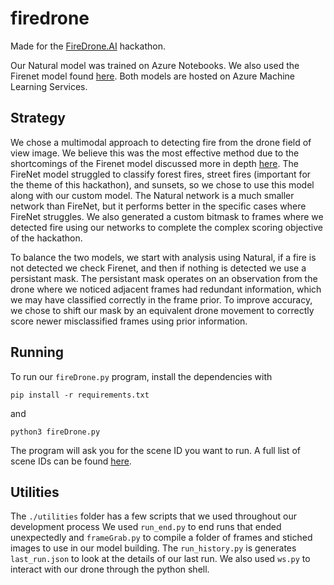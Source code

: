 # firedrone
Made for the [FireDrone.AI](https://firedrone.devpost.com/) hackathon.

Our Natural model was trained on Azure Notebooks. We also used the Firenet model found [here](https://github.com/tobybreckon/fire-detection-cnn).
Both models are hosted on Azure Machine Learning Services.

## Strategy
We chose a multimodal approach to detecting fire from the drone field of view image. We believe this was the most effective method due to the shortcomings of the Firenet model discussed more in depth [here](https://breckon.org/toby/publications/papers/dunnings18fire.pdf).
The FireNet model struggled to classify forest fires, street fires (important for the theme of this hackathon), and sunsets, so we chose to use this model along with our custom model.
The Natural network is a much smaller network than FireNet, but it performs better in the specific cases where FireNet struggles. We also generated a custom bitmask to frames where we detected fire using our networks to complete the complex scoring objective of the hackathon.

To balance the two models, we start with analysis using Natural, if a fire is not detected we check Firenet, and then if nothing is detected we use a persistant mask. 
The persistant mask operates on an observation from the drone where we noticed adjacent frames had redundant information, which we may have classified correctly in the frame prior. 
To improve accuracy, we chose to shift our mask by an equivalent drone movement to correctly score newer misclassified frames using prior information.

## Running
To run our `fireDrone.py` program, install the dependencies with 
```
pip install -r requirements.txt
```
and
```
python3 fireDrone.py
```

The program will ask you for the scene ID you want to run. A full list of scene IDs can be found [here](https://github.com/solliancenet/firedrone-hack-starter/blob/master/direct-runs.md).

## Utilities
The `./utilities` folder has a few scripts that we used throughout our development process
We used `run_end.py` to end runs that ended unexpectedly and `frameGrab.py` to compile a folder of frames and stiched images to use in our model building. The `run_history.py` is generates `last_run.json` to look at the details of our last run. We also used `ws.py` to interact with our drone through the python shell.

